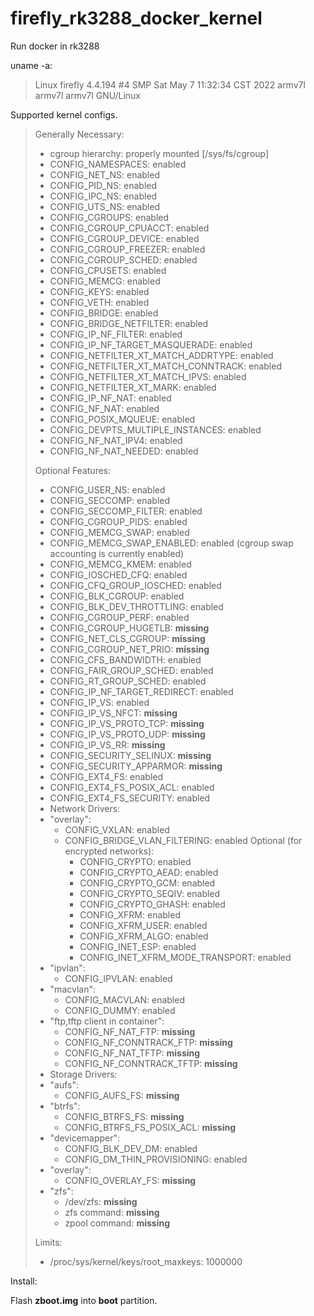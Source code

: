 # firefly_rk3288_docker_kernel
Run docker in rk3288

uname -a:

>Linux firefly 4.4.194 #4 SMP Sat May 7 11:32:34 CST 2022 armv7l armv7l armv7l GNU/Linux

Supported kernel configs.

>Generally Necessary:
>- cgroup hierarchy: properly mounted [/sys/fs/cgroup]
>- CONFIG_NAMESPACES: enabled
>- CONFIG_NET_NS: enabled
>- CONFIG_PID_NS: enabled
>- CONFIG_IPC_NS: enabled
>- CONFIG_UTS_NS: enabled
>- CONFIG_CGROUPS: enabled
>- CONFIG_CGROUP_CPUACCT: enabled
>- CONFIG_CGROUP_DEVICE: enabled
>- CONFIG_CGROUP_FREEZER: enabled
>- CONFIG_CGROUP_SCHED: enabled
>- CONFIG_CPUSETS: enabled
>- CONFIG_MEMCG: enabled
>- CONFIG_KEYS: enabled
>- CONFIG_VETH: enabled
>- CONFIG_BRIDGE: enabled
>- CONFIG_BRIDGE_NETFILTER: enabled
>- CONFIG_IP_NF_FILTER: enabled
>- CONFIG_IP_NF_TARGET_MASQUERADE: enabled
>- CONFIG_NETFILTER_XT_MATCH_ADDRTYPE: enabled
>- CONFIG_NETFILTER_XT_MATCH_CONNTRACK: enabled
>- CONFIG_NETFILTER_XT_MATCH_IPVS: enabled
>- CONFIG_NETFILTER_XT_MARK: enabled
>- CONFIG_IP_NF_NAT: enabled
>- CONFIG_NF_NAT: enabled
>- CONFIG_POSIX_MQUEUE: enabled
>- CONFIG_DEVPTS_MULTIPLE_INSTANCES: enabled
>- CONFIG_NF_NAT_IPV4: enabled
>- CONFIG_NF_NAT_NEEDED: enabled
>
>Optional Features:
>- CONFIG_USER_NS: enabled
>- CONFIG_SECCOMP: enabled
>- CONFIG_SECCOMP_FILTER: enabled
>- CONFIG_CGROUP_PIDS: enabled
>- CONFIG_MEMCG_SWAP: enabled
>- CONFIG_MEMCG_SWAP_ENABLED: enabled
>    (cgroup swap accounting is currently enabled)
>- CONFIG_MEMCG_KMEM: enabled
>- CONFIG_IOSCHED_CFQ: enabled
>- CONFIG_CFQ_GROUP_IOSCHED: enabled
>- CONFIG_BLK_CGROUP: enabled
>- CONFIG_BLK_DEV_THROTTLING: enabled
>- CONFIG_CGROUP_PERF: enabled
>- CONFIG_CGROUP_HUGETLB: __missing__
>- CONFIG_NET_CLS_CGROUP: __missing__
>- CONFIG_CGROUP_NET_PRIO: __missing__
>- CONFIG_CFS_BANDWIDTH: enabled
>- CONFIG_FAIR_GROUP_SCHED: enabled
>- CONFIG_RT_GROUP_SCHED: enabled
>- CONFIG_IP_NF_TARGET_REDIRECT: enabled
>- CONFIG_IP_VS: enabled
>- CONFIG_IP_VS_NFCT: __missing__
>- CONFIG_IP_VS_PROTO_TCP: __missing__
>- CONFIG_IP_VS_PROTO_UDP: __missing__
>- CONFIG_IP_VS_RR: __missing__
>- CONFIG_SECURITY_SELINUX: __missing__
>- CONFIG_SECURITY_APPARMOR: __missing__
>- CONFIG_EXT4_FS: enabled
>- CONFIG_EXT4_FS_POSIX_ACL: enabled
>- CONFIG_EXT4_FS_SECURITY: enabled
>- Network Drivers:
>  - "overlay":
>    - CONFIG_VXLAN: enabled
>    - CONFIG_BRIDGE_VLAN_FILTERING: enabled
>      Optional (for encrypted networks):
>      - CONFIG_CRYPTO: enabled
>      - CONFIG_CRYPTO_AEAD: enabled
>      - CONFIG_CRYPTO_GCM: enabled
>      - CONFIG_CRYPTO_SEQIV: enabled
>      - CONFIG_CRYPTO_GHASH: enabled
>      - CONFIG_XFRM: enabled
>      - CONFIG_XFRM_USER: enabled
>      - CONFIG_XFRM_ALGO: enabled
>      - CONFIG_INET_ESP: enabled
>      - CONFIG_INET_XFRM_MODE_TRANSPORT: enabled
>  - "ipvlan":
>    - CONFIG_IPVLAN: enabled
>  - "macvlan":
>    - CONFIG_MACVLAN: enabled
>    - CONFIG_DUMMY: enabled
>  - "ftp,tftp client in container":
>    - CONFIG_NF_NAT_FTP: __missing__
>    - CONFIG_NF_CONNTRACK_FTP: __missing__
>    - CONFIG_NF_NAT_TFTP: __missing__
>    - CONFIG_NF_CONNTRACK_TFTP: __missing__
>- Storage Drivers:
>  - "aufs":
>    - CONFIG_AUFS_FS: __missing__
>  - "btrfs":
>    - CONFIG_BTRFS_FS: __missing__
>    - CONFIG_BTRFS_FS_POSIX_ACL: __missing__
>  - "devicemapper":
>    - CONFIG_BLK_DEV_DM: enabled
>    - CONFIG_DM_THIN_PROVISIONING: enabled
>  - "overlay":
>    - CONFIG_OVERLAY_FS: __missing__
>  - "zfs":
>    - /dev/zfs: __missing__
>    - zfs command: __missing__
>    - zpool command: __missing__
>
>Limits:
>- /proc/sys/kernel/keys/root_maxkeys: 1000000

Install:

Flash __zboot.img__ into __boot__ partition.
